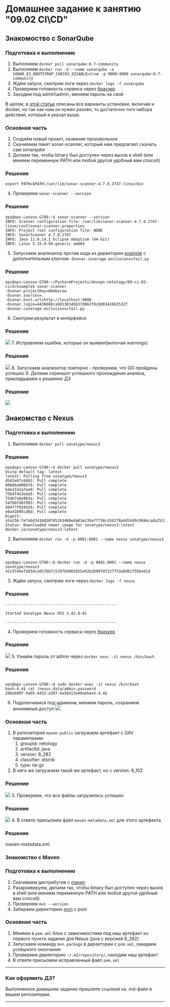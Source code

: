 # Домашнее задание к занятию "09.02 CI\CD"

## Знакомоство с SonarQube

### Подготовка к выполнению

1. Выполняем `docker pull sonarqube:8.7-community`
2. Выполняем `docker run -d --name sonarqube -e SONAR_ES_BOOTSTRAP_CHECKS_DISABLE=true -p 9000:9000 sonarqube:8.7-community`
3. Ждём запуск, смотрим логи через `docker logs -f sonarqube`
4. Проверяем готовность сервиса через [браузер](http://localhost:9000)
5. Заходим под admin\admin, меняем пароль на свой

В целом, в [этой статье](https://docs.sonarqube.org/latest/setup/install-server/) описаны все варианты установки, включая и docker, но так как нам он нужен разово, то достаточно того набора действий, который я указал выше.

### Основная часть

1. Создаём новый проект, название произвольное
2. Скачиваем пакет sonar-scanner, который нам предлагает скачать сам sonarqube
3. Делаем так, чтобы binary был доступен через вызов в shell (или меняем переменную PATH или любой другой удобный вам способ)
### Решение
```
export PATH=$PATH:/var/lib/sonar-scanner-4.7.0.2747-linux/bin
 ```
4. Проверяем `sonar-scanner --version`
### Решение
```
ops@ops-Lenovo-G780:~$ sonar-scanner --version 
INFO: Scanner configuration file: /var/lib/sonar-scanner-4.7.0.2747-linux/conf/sonar-scanner.properties
INFO: Project root configuration file: NONE
INFO: SonarScanner 4.7.0.2747
INFO: Java 11.0.14.1 Eclipse Adoptium (64-bit)
INFO: Linux 5.15.0-50-generic amd64
```

5. Запускаем анализатор против кода из директории [example](./example) с дополнительным ключом `-Dsonar.coverage.exclusions=fail.py`
### Решение
```
ops@ops-Lenovo-G780:~/PycharmProjects/devops-netology/09-ci-02-cicd/example$ sonar-scanner   
-Dsonar.projectKey=Abakarow   
-Dsonar.sources=.   
-Dsonar.host.url=http://localhost:9000  
-Dsonar.login=4436686cab8530345637d062f8c8d8341663532f 
-Dsonar.coverage.exclusions=fail.py
```

6. Смотрим результат в интерфейсе
### Решение
![](src/2022-10-17_07-18.png)
7. Исправляем ошибки, которые он выявил(включая warnings)
### Решение
![](src/2022-10-17_07-23.png)
8. Запускаем анализатор повторно - проверяем, что QG пройдены успешно
9. Делаем скриншот успешного прохождения анализа, прикладываем к решению ДЗ
### Решение
![](src/2022-10-17_07-24.png)

## Знакомство с Nexus

### Подготовка к выполнению

1. Выполняем `docker pull sonatype/nexus3`
### Решение
```
ops@ops-Lenovo-G780:~$ docker pull sonatype/nexus3
Using default tag: latest
latest: Pulling from sonatype/nexus3
d5d2e87c6892: Pull complete 
008dba906bf6: Pull complete 
b4e2142a7ee0: Pull complete 
75bdf4e3eda5: Pull complete 
754b7a6e063a: Pull complete 
54fb6fd82993: Pull complete 
484f7f034926: Pull complete 
e0a41b95cd8d: Pull complete 
Digest: sha256:7e7abd3418d507d5263460eda83e239aff758cd362f8add54d9c9846cada2533
Status: Downloaded newer image for sonatype/nexus3:latest
docker.io/sonatype/nexus3:latest
```
2. Выполняем `docker run -d -p 8081:8081 --name nexus sonatype/nexus3`
### Решение
```
ops@ops-Lenovo-G780:~$ docker run -d -p 8081:8081 --name nexus sonatype/nexus3
42c974befdd3dca857bb7c529fb5002935e92b2b99f4f227753a8d62f5bbed1d
```
3. Ждём запуск, смотрим логи через `docker logs -f nexus`
### Решение
```
-------------------------------------------------

Started Sonatype Nexus OSS 3.42.0-01

-------------------------------------------------
```
4. Проверяем готовность сервиса через [бразуер](http://localhost:8081)
### Решение
![](src/2022-10-17_07-55.png)
5. Узнаём пароль от admin через `docker exec -it nexus /bin/bash`
### Решение
```

ops@ops-Lenovo-G780:~$ sudo docker exec -it nexus /bin/bash
bash-4.4$ cat /nexus-data/admin.password 
208ab907-9a05-4432-a397-4a56413e40aebash-4.4$ 
```


6. Подключаемся под админом, меняем пароль, сохраняем анонимный доступ
![](src/2022-10-17_08-01.png)
### Основная часть

1. В репозиторий `maven-public` загружаем артефакт с GAV параметрами:
   1. groupId: netology
   2. artifactId: java
   3. version: 8_282
   4. classifier: distrib
   5. type: tar.gz
2. В него же загружаем такой же артефакт, но с version: 8_102
### Решение
![](src/2022-10-17_08-13.png)
3. Проверяем, что все файлы загрузились успешно
### Решение
![](src/2022-10-17_08-14.png)
4. В ответе присылаем файл `maven-metadata.xml` для этого артефекта
### Решение
maven-metadata.xml

### Знакомство с Maven

### Подготовка к выполнению

1. Скачиваем дистрибутив с [maven](https://maven.apache.org/download.cgi)
2. Разархивируем, делаем так, чтобы binary был доступен через вызов в shell (или меняем переменную PATH или любой другой удобный вам способ)
3. Проверяем `mvn --version`
4. Забираем директорию [mvn](./mvn) с pom

### Основная часть

1. Меняем в `pom.xml` блок с зависимостями под наш артефакт из первого пункта задания для Nexus (java с версией 8_282)
2. Запускаем команду `mvn package` в директории с `pom.xml`, ожидаем успешного окончания
3. Проверяем директорию `~/.m2/repository/`, находим наш артефакт
4. В ответе присылаем исправленный файл `pom.xml`

---

### Как оформить ДЗ?

Выполненное домашнее задание пришлите ссылкой на .md-файл в вашем репозитории.

---
